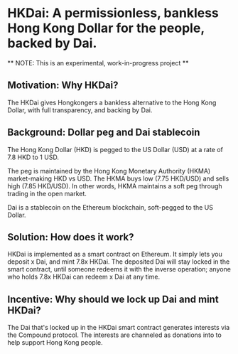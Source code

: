 # HKDai: A permissionless, bankless Hong Kong Dollar for the people, backed by Dai.

** NOTE: This is an experimental, work-in-progress project **

## Motivation: Why HKDai?
The HKDai gives Hongkongers a bankless alternative to the Hong Kong Dollar, with full transparency, and backing by Dai.

## Background: Dollar peg and Dai stablecoin
The Hong Kong Dollar (HKD) is pegged to the US Dollar (USD) at a rate of 7.8 HKD to 1 USD.

The peg is maintained by the Hong Kong Monetary Authority (HKMA) market-making HKD vs USD. The HKMA buys low (7.75 HKD/USD) and sells high (7.85 HKD/USD). In other words, HKMA maintains a soft peg through trading in the open market.

Dai is a stablecoin on the Ethereum blockchain, soft-pegged to the US Dollar.

## Solution: How does it work?
HKDai is implemented as a smart contract on Ethereum. It simply lets you deposit x Dai, and mint 7.8x HKDai. The deposited Dai will stay locked in the smart contract, until someone redeems it with the inverse operation; anyone who holds 7.8x HKDai can redeem x Dai at any time.

## Incentive: Why should we lock up Dai and mint HKDai?
The Dai that's locked up in the HKDai smart contract generates interests via the Compound protocol. The interests are channeled as donations into <TBD> to help support Hong Kong people.